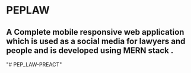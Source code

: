 # PEPLAW

## A Complete mobile responsive web application which is used as a social media for lawyers and people and is developed using MERN stack .
"# PEP_LAW-PREACT" 
